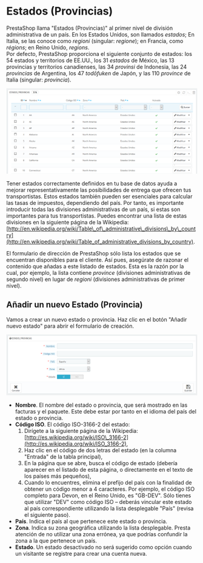 # Estados \(Provincias\)

PrestaShop llama "Estados \(Provincias\)" al primer nivel de división administrativa de un país. En los Estados Unidos, son llamados _estados_; En Italia, se las conoce como _regioni_ \(singular: _regione_\); en Francia, como _régions_; en Reino Unido, _regions_.  
Por defecto, PrestaShop proporciona el siguiente conjunto de estados: los 54 estados y territorios de EE.UU., los 31 _estados_ de México, las 13 provincias y territorios canadienses, las 34 _provinsi_ de Indonesia, las 24 _provincias_ de Argentina, los 47 _todōfuken_ de Japón, y las 110 _province_ de Italia \(singular: _provincia_\).

![](../../../../.gitbook/assets/54265358.png)

Tener estados correctamente definidos en tu base de datos ayuda a mejorar representativamente las posibilidades de entrega que ofrecen tus transportistas. Estos estados también pueden ser esenciales para calcular las tasas de impuestos, dependiendo del país. Por tanto, es importante introducir todas las divisiones administrativas de un país, si estas son importantes para tus transportistas. Puedes encontrar una lista de estas divisiones en la siguiente página de la Wikipedia: [http://en.wikipedia.org/wiki/Table\_of\_administrative\_divisions\_by\_country](http://en.wikipedia.org/wiki/Table_of_administrative_divisions_by_country).

El formulario de dirección de PrestaShop sólo lista los estados que se encuentran disponibles para el cliente. Así pues, asegúrate de razonar el contenido que añadas a este listado de estados. Esta es la razón por la cual, por ejemplo, la lista contiene _province_ \(divisiones administrativas de segundo nivel\) en lugar de _regioni_ \(divisiones administrativas de primer nivel\).

## Añadir un nuevo Estado \(Provincia\) <a id="Estados(Provincias)-A&#xF1;adirunnuevoEstado(Provincia)"></a>

Vamos a crear un nuevo estado o provincia. Haz clic en el botón "Añadir nuevo estado" para abrir el formulario de creación.

![](../../../../.gitbook/assets/54265360.png)

* **Nombre**. El nombre del estado o provincia, que será mostrado en las facturas y el paquete. Este debe estar por tanto en el idioma del país del estado o provincia.
* **Código ISO**. El código ISO-3166-2 del estado: 
  1. Dirígete a la siguiente página de la Wikipedia: [http://es.wikipedia.org/wiki/ISO\_3166-2](http://es.wikipedia.org/wiki/ISO_3166-2),
  2. Haz clic en el código de dos letras del estado \(en la columna "Entrada" de la tabla principal\),
  3. En la página que se abre, busca el código de estado \(debería aparecer en el listado de esta página, o directamente en el texto de los países más pequeños\),
  4. Cuando lo encuentres, elimina el prefijo del país con la finalidad de obtener un código menor a 4 caracteres. Por ejemplo, el código ISO completo para Devon, en el Reino Unido, es "GB-DEV". Sólo tienes que utilizar "DEV" como código ISO – deberás vincular este estado al país correspondiente utilizando la lista desplegable "País" \(revisa el siguiente paso\).
* **País**. Indica el país al que pertenece este estado o provincia.
* **Zona**. Indica su zona geográfica utilizando la lista desplegable. Presta atención de no utilizar una zona errónea, ya que podrías confundir la zona a la que pertenece un país.
* **Estado**. Un estado desactivado no será sugerido como opción cuando un visitante se registre para crear una cuenta nueva.

